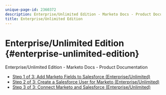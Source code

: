 ```yaml
---
unique-page-id: 2360372
description: Enterprise/Unlimited Edition - Marketo Docs - Product Documentation
title: Enterprise/Unlimited Edition
---
```


# Enterprise/Unlimited Edition {#enterprise-unlimited-edition}

Enterprise/Unlimited Edition - Marketo Docs - Product Documentation

* [Step 1 of 3: Add Marketo Fields to Salesforce (Enterprise/Unlimited)](enterprise/unlimited-edition/step-1-of-3-add-marketo-fields-to-salesforce-enterprise-unlimited-.md)
* [Step 2 of 3: Create a Salesforce User for Marketo (Enterprise/Unlimited)](enterprise/unlimited-edition/step-2-of-3-create-a-salesforce-user-for-marketo-enterprise-unlimited-.md)
* [Step 3 of 3: Connect Marketo and Salesforce (Enterprise/Unlimited)](enterprise/unlimited-edition/step-3-of-3-connect-marketo-and-salesforce-enterprise-unlimited-.md)

